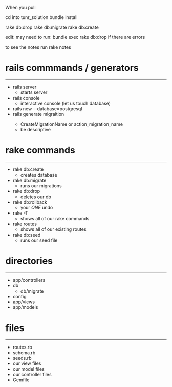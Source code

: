 
When you pull

cd into tunr_solution
bundle install

rake db:drop
rake db:migrate
rake db:create

edit: may need to run:
bundle exec rake db:drop
if there are errors

to see the notes run
rake notes

# rails commmands / generators
---
* rails server
	*  starts server
* rails console
	* interactive console (let us touch database)
* rails new <name> --database=postgresql
* rails generate migraition <name>
	* CreateMigrationName or action_migration_name
	* be descriptive

# rake commands
---
* rake db:create
	* creates database
* rake db:migrate
	* runs our migrations
* rake db:drop
	 * deletes our db
* rake db:rollback
	* your *ONE* undo
* rake -T
	* shows all of our rake commands
* rake routes
	* shows all of our existing routes
 * rake db:seed
 	* runs our seed file

# directories
---
*	app/controllers
*	db
	* db/migrate
*	config
*	app/views
*	app/models


# files
---
* routes.rb
* schema.rb
* seeds.rb
*  our view files
*  our model files
*  our controller files
*  Gemfile
